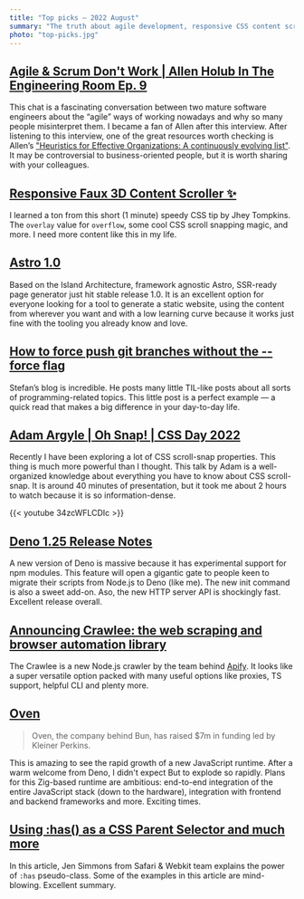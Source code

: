 ```yaml
---
title: "Top picks — 2022 August"
summary: "The truth about agile development, responsive CSS content scrollers, Astro 1.0, git force trick, CSS scroll snapping demystified, the sick release of Deno, new crawler on Node.js ecosystem, Bun is growing and more…"
photo: "top-picks.jpg"
---
```


## [Agile & Scrum Don't Work | Allen Holub In The Engineering Room Ep. 9](https://youtu.be/hxXmTnb3mFU)

This chat is a fascinating conversation between two mature software engineers about the “agile” ways of working nowadays and why so many people misinterpret them. I became a fan of Allen after this interview. After listening to this interview, one of the great resources worth checking is Allen’s ["Heuristics for Effective Organizations: A continuously evolving list"](https://holub.com/heuristics/). It may be controversial to business-oriented people, but it is worth sharing with your colleagues.

## [Responsive Faux 3D Content Scroller ✨](https://twitter.com/jh3yy/status/1554310426682281988)

I learned a ton from this short (1 minute) speedy CSS tip by Jhey Tompkins. The `overlay` value for `overflow`, some cool CSS scroll snapping magic, and more. I need more content like this in my life.

## [Astro 1.0](https://astro.build/blog/astro-1/)

Based on the Island Architecture, framework agnostic Astro, SSR-ready page generator just hit stable release 1.0. It is an excellent option for everyone looking for a tool to generate a static website, using the content from wherever you want and with a low learning curve because it works just fine with the tooling you already know and love.

## [How to force push git branches without the --force flag](https://www.stefanjudis.com/today-i-learned/how-to-force-push-git-branches-without-the-force-flag/)

Stefan’s blog is incredible. He posts many little TIL-like posts about all sorts of programming-related topics. This little post is a perfect example — a quick read that makes a big difference in your day-to-day life.

## [Adam Argyle | Oh Snap! | CSS Day 2022](https://youtu.be/34zcWFLCDIc)

Recently I have been exploring a lot of CSS scroll-snap properties. This thing is much more powerful than I thought. This talk by Adam is a well-organized knowledge about everything you have to know about CSS scroll-snap. It is around 40 minutes of presentation, but it took me about 2 hours to watch because it is so information-dense.

{{< youtube 34zcWFLCDIc >}}

## [Deno 1.25 Release Notes](https://deno.com/blog/v1.25)

A new version of Deno is massive because it has experimental support for npm modules. This feature will open a gigantic gate to people keen to migrate their scripts from Node.js to Deno (like me). The new init command is also a sweet add-on. Aso, the new HTTP server API is shockingly fast. Excellent release overall.

## [Announcing Crawlee: the web scraping and browser automation library](https://blog.apify.com/announcing-crawlee-the-web-scraping-and-browser-automation-library/)

The Crawlee is a new Node.js crawler by the team behind [Apify](https://apify.com). It looks like a super versatile option packed with many useful options like proxies, TS support, helpful CLI and plenty more.

## [Oven](https://oven.sh/)

> Oven, the company behind Bun, has raised $7m in funding led by Kleiner Perkins.

This is amazing to see the rapid growth of a new JavaScript runtime. After a warm welcome from Deno, I didn't expect But to explode so rapidly. Plans for this Zig-based runtime are ambitious: end-to-end integration of the entire JavaScript stack (down to the hardware), integration with frontend and backend frameworks and more. Exciting times.

## [Using :has() as a CSS Parent Selector and much more](https://webkit.org/blog/13096/css-has-pseudo-class/)

In this article, Jen Simmons from Safari & Webkit team explains the power of `:has` pseudo-class. Some of the examples in this article are mind-blowing. Excellent summary.
